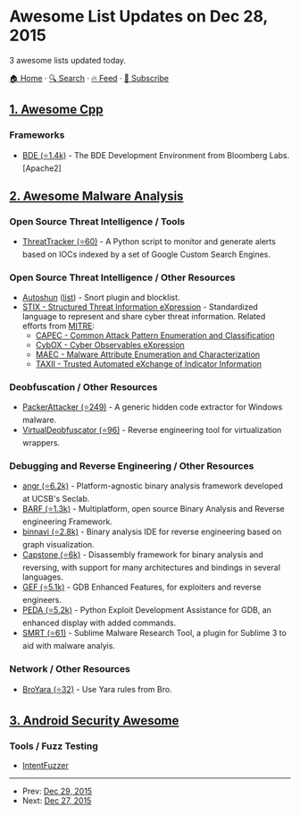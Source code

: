 # Awesome List Updates on Dec 28, 2015

3 awesome lists updated today.

[🏠 Home](/README.md) · [🔍 Search](https://test.trackawesomelist.com/search/) · [🔥 Feed](https://test.trackawesomelist.com/feed.xml) · [📮 Subscribe](https://trackawesomelist.us17.list-manage.com/subscribe?u=d2f0117aa829c83a63ec63c2f&id=36a103854c)



## [1. Awesome Cpp](/content/fffaraz/awesome-cpp/README.md)

### Frameworks

*   [BDE (⭐1.4k)](https://github.com/bloomberg/bde) - The BDE Development Environment from Bloomberg Labs. \[Apache2]

## [2. Awesome Malware Analysis](/content/rshipp/awesome-malware-analysis/README.md)

### Open Source Threat Intelligence / Tools

*   [ThreatTracker (⭐60)](https://github.com/michael-yip/ThreatTracker) - A Python
    script to monitor and generate alerts based on IOCs indexed by a set of
    Google Custom Search Engines.

### Open Source Threat Intelligence / Other Resources

*   [Autoshun](https://www.autoshun.org/) ([list](https://www.autoshun.org/files/shunlist.csv)) -
    Snort plugin and blocklist.
*   [STIX - Structured Threat Information eXpression](http://stixproject.github.io) -
    Standardized language to represent and share cyber threat information.
    Related efforts from [MITRE](https://www.mitre.org/):
    *   [CAPEC - Common Attack Pattern Enumeration and Classification](http://capec.mitre.org/)
    *   [CybOX - Cyber Observables eXpression](http://cyboxproject.github.io)
    *   [MAEC - Malware Attribute Enumeration and Characterization](http://maec.mitre.org/)
    *   [TAXII - Trusted Automated eXchange of Indicator Information](http://taxiiproject.github.io)

### Deobfuscation / Other Resources

*   [PackerAttacker (⭐249)](https://github.com/BromiumLabs/PackerAttacker) - A generic
    hidden code extractor for Windows malware.
*   [VirtualDeobfuscator (⭐96)](https://github.com/jnraber/VirtualDeobfuscator) -
    Reverse engineering tool for virtualization wrappers.

### Debugging and Reverse Engineering / Other Resources

*   [angr (⭐6.2k)](https://github.com/angr/angr) - Platform-agnostic binary analysis
    framework developed at UCSB's Seclab.
*   [BARF (⭐1.3k)](https://github.com/programa-stic/barf-project) - Multiplatform, open
    source Binary Analysis and Reverse engineering Framework.
*   [binnavi (⭐2.8k)](https://github.com/google/binnavi) - Binary analysis IDE for
    reverse engineering based on graph visualization.
*   [Capstone (⭐6k)](https://github.com/aquynh/capstone) - Disassembly framework for
    binary analysis and reversing, with support for many architectures and
    bindings in several languages.
*   [GEF (⭐5.1k)](https://github.com/hugsy/gef) - GDB Enhanced Features, for exploiters
    and reverse engineers.
*   [PEDA (⭐5.2k)](https://github.com/longld/peda) - Python Exploit Development
    Assistance for GDB, an enhanced display with added commands.
*   [SMRT (⭐61)](https://github.com/pidydx/SMRT) - Sublime Malware Research Tool, a
    plugin for Sublime 3 to aid with malware analyis.

### Network / Other Resources

*   [BroYara (⭐32)](https://github.com/hempnall/broyara) - Use Yara rules from Bro.

## [3. Android Security Awesome](/content/ashishb/android-security-awesome/README.md)

### Tools / Fuzz Testing

*   [IntentFuzzer](https://www.nccgroup.trust/us/about-us/resources/intent-fuzzer/)

---

- Prev: [Dec 29, 2015](/content/2015/12/29/README.md)
- Next: [Dec 27, 2015](/content/2015/12/27/README.md)